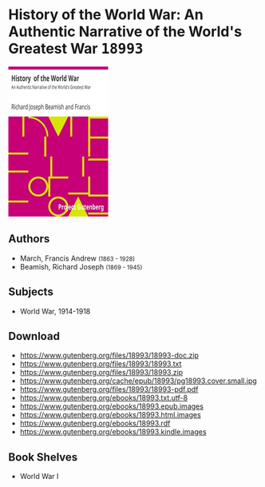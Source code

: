 # History  of the World War: An Authentic Narrative of the World's Greatest War <kbd>18993</kbd>

![](./cover.medium.jpg "")

## Authors


 - March, Francis Andrew <small>(1863 - 1928)</small>
 - Beamish, Richard Joseph <small>(1869 - 1945)</small>

## Subjects


 - World War, 1914-1918

## Download


 - https://www.gutenberg.org/files/18993/18993-doc.zip
 - https://www.gutenberg.org/files/18993/18993.txt
 - https://www.gutenberg.org/files/18993/18993.zip
 - https://www.gutenberg.org/cache/epub/18993/pg18993.cover.small.jpg
 - https://www.gutenberg.org/files/18993/18993-pdf.pdf
 - https://www.gutenberg.org/ebooks/18993.txt.utf-8
 - https://www.gutenberg.org/ebooks/18993.epub.images
 - https://www.gutenberg.org/ebooks/18993.html.images
 - https://www.gutenberg.org/ebooks/18993.rdf
 - https://www.gutenberg.org/ebooks/18993.kindle.images

## Book Shelves


 - World War I
